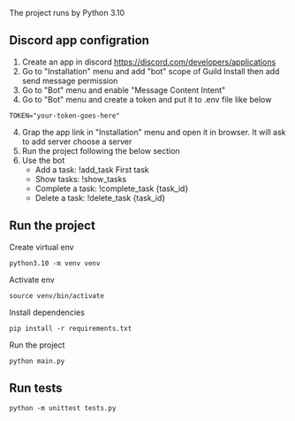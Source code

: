 The project runs by Python 3.10

## Discord app configration 
1. Create an app in discord https://discord.com/developers/applications
2. Go to "Installation" menu and add "bot" scope of Guild Install then add send message permission
2. Go to "Bot" menu and enable "Message Content Intent"
3. Go to "Bot" menu and create a token and put it to .env file like below
```
TOKEN="your-token-goes-here"
```
4. Grap the app link in "Installation" menu and open it in browser. It will ask to add server choose a server
5. Run the project following the below section
6. Use the bot
    - Add a task: !add_task First task
    - Show tasks: !show_tasks
    - Complete a task: !complete_task {task_id}
    - Delete a task: !delete_task {task_id}


## Run the project

Create virtual env
```
python3.10 -m venv venv
```

Activate env
```
source venv/bin/activate
```

Install dependencies
```
pip install -r requirements.txt
```

Run the project

```
python main.py
```

## Run tests

```
python -m unittest tests.py
```
